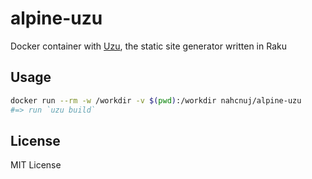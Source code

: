 # alpine-uzu

Docker container with [Uzu](https://github.com/scmorrison/uzu), the static site generator written in Raku

## Usage

```sh
docker run --rm -w /workdir -v $(pwd):/workdir nahcnuj/alpine-uzu
#=> run `uzu build`
```

## License

MIT License
